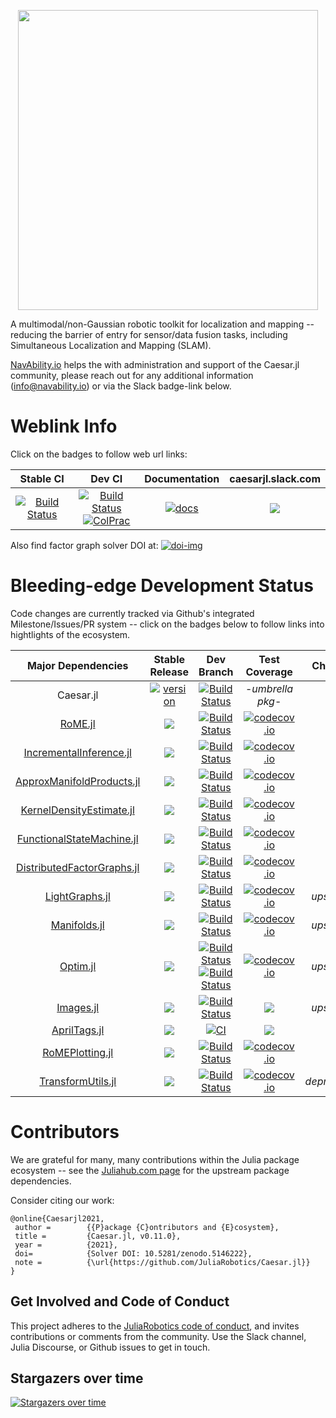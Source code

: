 <p align="center">
<img src="https://user-images.githubusercontent.com/6412556/134777705-acda768e-884b-4de6-b307-aac6d09b9c81.png" width="480" border="0" />
</p>

A multimodal/non-Gaussian robotic toolkit for localization and mapping -- reducing the barrier of entry for sensor/data fusion tasks, including Simultaneous Localization and Mapping (SLAM).

[NavAbility.io](http://www.navability.io) helps the with administration and support of the Caesar.jl community, please reach out for any additional information (info@navability.io) or via the Slack badge-link below.

# Weblink Info

Click on the badges to follow web url links:

| Stable CI | Dev CI | Documentation | caesarjl.slack.com |
|:------:|:----------------:|:-------------:|:-----:|
| [![Build Status][cjl-ci-stb-img]][cjl-ci-stb-url] | [![Build Status][cjl-ci-dev-img]][cjl-ci-dev-url] <br> [![ColPrac][colp-badge]][colprac] | [![docs][docs-shield]][caesar-docs] | [![][caesar-slack-badge]][caesar-slack] |

Also find factor graph solver DOI at:
[![doi-img]][doi-url]

# Bleeding-edge Development Status

Code changes are currently tracked via Github's integrated Milestone/Issues/PR system -- click on the badges below to follow links into hightlights of the ecosystem.

| **Major Dependencies**  |  **Stable Release**     |  **Dev Branch**   |  **Test Coverage**  |  **Changes**  |
|:-----------------------:|:---------------:|:-------------------:|:-------------------:|:----------------:|
| Caesar.jl | [![version][cjl-stbl-img]][caesarjl-releases] | [![Build Status][cjl-ci-dev-img]][cjl-ci-dev-url] | -*umbrella pkg*- | [![][mst-shield]][caesarjl-milestones] |
| [RoME.jl][rjl-url] | [![][rjl-ver-img]][rjl-releases] | [![Build Status][rjl-ci-dev-img]][rjl-ci-dev-url] | [![codecov.io][rjl-cov-img]][rjl-cov-url] | [![][mst-shield]][rjl-milestones] |
| [IncrementalInference.jl][iif-url] | [![][iif-ver-img]][iif-rel-url] | [![Build Status][iif-ci-dev-img]][iif-ci-dev-url] | [![codecov.io][iif-cov-img]][iif-cov-url] | [![][mst-shield]][iif-milestones] |
| [ApproxManifoldProducts.jl][amp-url] | [![][amp-stable]][amp-releases] | [![Build Status][amp-build-img]][amp-build-url] | [![codecov.io][amp-cov-img]][amp-cov-url] | [![][mst-shield]][amp-milestones] |
| [KernelDensityEstimate.jl][kde-url] | [![][kde-stable]][kde-releases] | [![Build Status][kde-build-img]][kde-build-url] | [![codecov.io][kde-cov-img]][kde-cov-url] | [![][mst-shield]][kde-milestones] |
| [FunctionalStateMachine.jl][fsm-url] | [![][fsm-stable]][fsm-releases] | [![Build Status][fsm-build-img]][fsm-build-url] | [![codecov.io][fsm-cov-img]][fsm-cov-url] | [![][mst-shield]][fsm-milestones] |
| [DistributedFactorGraphs.jl][dfg-url] | [![][dfg-ver-img]][dfg-rel-url] | [![Build Status][dfg-ci-dev-img]][dfg-ci-dev-url] | [![codecov.io][dfg-cov-img]][dfg-cov-url] | [![][mst-shield]][dfg-milestones] |
| [LightGraphs.jl][lgraphs-url] | [![][lgjl-stable]][lgjl-releases] | [![Build Status][lgraphs-build-img]][lgraphs-build-url] | [![codecov.io][lgraphs-cov-img]][lgraphs-cov-url] | *upstream* |
| [Manifolds.jl][mani-url] | [![][mani-stable]][mani-releases] | [![Build Status][mani-build-img]][mani-build-url] | [![codecov.io][mani-cov-img]][mani-cov-url] | *upstream* |
| [Optim.jl][optim-url] | [![][optim-stable]][optim-releases] | [![Build Status][optim-build-img]][optim-build-url] <br> [![Build Status][optim-img-windows]][optim-build-windows] | [![codecov.io][optim-cov-img]][optim-cov-url] | *upstream* |
| [Images.jl][ijl-url] | [![][ijl-ver-stb-img]][ijl-ver-stb-url] | [![Build Status][ijl-action-img]][ijl-action-url] | [![][ijl-codecov-img]][ijl-codecov-url] | *upstream* |
| [AprilTags.jl][apt-url] | [![][apt-ver-img]][apt-ver-url] | [![CI][apt-ci-dev-img]][apt-ci-dev-img] | [![][apt-cov-img]][apt-cov-url] | [![][mst-shield]][apt-milestones] |
| [RoMEPlotting.jl][rp-url] | [![][rp-ver-img]][rp-releases] | [![Build Status][rp-build-img]][rp-build-url] | [![codecov.io][rp-cov-img]][rp-cov-url] | [![][mst-shield]][rp-milestones] |
| [TransformUtils.jl][tf-url] | [![][tf-stable]][tf-releases] | [![Build Status][tf-build-img]][tf-build-url] | [![codecov.io][tf-cov-img]][tf-cov-url] | *deprecating* |

# Contributors

We are grateful for many, many contributions within the Julia package ecosystem -- see the [Juliahub.com page](https://juliahub.com/ui/Packages/Caesar/BNbRm?page=1) for the upstream package dependencies.

Consider citing our work:
```
@online{Caesarjl2021,
 author =        {{P}ackage {C}ontributors and {E}cosystem},
 title =         {Caesar.jl, v0.11.0},
 year =          {2021},
 doi=            {Solver DOI: 10.5281/zenodo.5146222}, 
 note =          {\url{https://github.com/JuliaRobotics/Caesar.jl}}
}
```

## Get Involved and Code of Conduct

This project adheres to the [JuliaRobotics code of conduct](https://github.com/JuliaRobotics/administration/blob/master/code_of_conduct.md), and invites contributions or comments from the community.  Use the Slack channel, Julia Discourse, or Github issues to get in touch.

## Stargazers over time

[![Stargazers over time](https://starchart.cc/JuliaRobotics/Caesar.jl.svg)](https://starchart.cc/JuliaRobotics/Caesar.jl)

[doi-img]: https://zenodo.org/badge/55802838.svg
[doi-url]: https://zenodo.org/badge/latestdoi/55802838

[colp-badge]: https://img.shields.io/badge/ColPrac-Contributor's%20Guide-blueviolet
[colprac]: https://github.com/SciML/ColPrac

[docs-shield]: https://img.shields.io/badge/docs-latest-blue.svg
[caesar-docs]: http://juliarobotics.github.io/Caesar.jl/latest/
[mst-shield]: https://img.shields.io/badge/-milestones-blueviolet
[mst-shield2]: https://img.shields.io/badge/-milestones-lightgrey

[cjl-cov-img]: https://codecov.io/github/JuliaRobotics/Caesar.jl/coverage.svg?branch=master
[cjl-cov-url]: https://codecov.io/github/JuliaRobotics/Caesar.jl?branch=master
[cjl-ci-dev-img]: https://github.com/JuliaRobotics/Caesar.jl/actions/workflows/ci.yml/badge.svg
[cjl-ci-dev-url]: https://github.com/JuliaRobotics/Caesar.jl/actions/workflows/ci.yml
[cjl-ci-stb-img]: https://travis-ci.org/JuliaRobotics/Caesar.jl.svg?branch=release/v0.10
[cjl-ci-stb-url]: https://travis-ci.org/JuliaRobotics/Caesar.jl


[cjl-stbl-img]: https://juliahub.com/docs/Caesar/version.svg
[cjl-stbl-url]: https://juliahub.com/ui/Packages/Caesar/BNbRm
[caesar-slack-badge]: https://img.shields.io/badge/Invite-Slack-green.svg?style=popout
[caesar-slack]: https://join.slack.com/t/caesarjl/shared_invite/zt-ucs06bwg-y2tEbddwX1vR18MASnOLsw
[caesarjl-milestones]: https://github.com/JuliaRobotics/Caesar.jl/milestones
[caesarjl-releases]: https://github.com/JuliaRobotics/Caesar.jl/releases

<!-- md variables duplicated in RoME.jl README -->
[rjl-url]: http://www.github.com/JuliaRobotics/RoME.jl
[rjl-cov-img]: https://codecov.io/github/JuliaRobotics/RoME.jl/coverage.svg?branch=master
[rjl-cov-url]: https://codecov.io/github/JuliaRobotics/RoME.jl?branch=master
[rjl-ci-dev-img]: https://github.com/JuliaRobotics/RoME.jl/actions/workflows/ci.yml/badge.svg
[rjl-ci-dev-url]: https://github.com/JuliaRobotics/RoME.jl/actions/workflows/ci.yml
[rjl-ver-img]: https://juliahub.com/docs/RoME/version.svg
[rjl-milestones]: https://github.com/JuliaRobotics/RoME.jl/milestones
[rjl-releases]: https://github.com/JuliaRobotics/RoME.jl/releases
[rjl-juliahub]: https://juliahub.com/ui/Packages/RoME/VVxXB

<!-- variables duplicated in IncrementalInference.jl README -->
[iif-ci-dev-img]: https://github.com/JuliaRobotics/IncrementalInference.jl/actions/workflows/ci.yml/badge.svg
[iif-ci-dev-url]: https://github.com/JuliaRobotics/IncrementalInference.jl/actions/workflows/ci.yml
[iif-ci-stb-img]: https://github.com/JuliaRobotics/IncrementalInference.jl/actions/workflows/ci.yml/badge.svg?branch=release%2Fv0.25
[iif-ci-stb-url]: https://github.com/JuliaRobotics/IncrementalInference.jl/actions/workflows/ci.yml
[iif-ver-img]: https://juliahub.com/docs/IncrementalInference/version.svg
[iif-rel-url]: https://github.com/JuliaRobotics/IncrementalInference.jl/releases
[iif-milestones]: https://github.com/JuliaRobotics/IncrementalInference.jl/milestones
[iif-cov-img]: https://codecov.io/github/JuliaRobotics/IncrementalInference.jl/coverage.svg?branch=master
[iif-cov-url]: https://codecov.io/github/JuliaRobotics/IncrementalInference.jl?branch=master
[iif-url]: http://www.github.com/JuliaRobotics/IncrementalInference.jl

[kde-cov-img]: https://codecov.io/github/JuliaRobotics/KernelDensityEstimate.jl/coverage.svg?branch=master
[kde-cov-url]: https://codecov.io/github/JuliaRobotics/KernelDensityEstimate.jl?branch=master
[kde-build-img]: https://travis-ci.org/JuliaRobotics/KernelDensityEstimate.jl.svg?branch=master
[kde-build-url]: https://travis-ci.org/JuliaRobotics/KernelDensityEstimate.jl
[kde-url]: http://www.github.com/JuliaRobotics/KernelDensityEstimate.jl
[kde-stable]: https://img.shields.io/badge/2019Q1-v0.5.x-green.svg
[kde-milestones]: https://github.com/JuliaRobotics/KernelDensityEstimate.jl/milestones
[kde-releases]: https://github.com/JuliaRobotics/KernelDensityEstimate.jl/releases

[tf-cov-img]: https://codecov.io/github/dehann/TransformUtils.jl/coverage.svg?branch=master
[tf-cov-url]: https://codecov.io/github/dehann/TransformUtils.jl?branch=master
[tf-build-img]: https://travis-ci.org/dehann/TransformUtils.jl.svg?branch=master
[tf-build-url]: https://travis-ci.org/dehann/TransformUtils.jl
[tf-url]: http://www.github.com/dehann/TransformUtils.jl
[tf-stable]: https://img.shields.io/badge/2021Q2-v0.2.x-green.svg
[tf-milestones]: https://github.com/JuliaRobotics/TransformUtils.jl/milestones
[tf-releases]: https://github.com/JuliaRobotics/TransformUtils.jl/releases

<!-- | [DrakeVisualizer.jl][dvis-url] | [![Build Status][dvis-build-img]][dvis-build-url] | [![codecov.io][dvis-cov-img]][dvis-cov-url] |
[dvis-cov-img]: https://codecov.io/github/rdeits/DrakeVisualizer.jl/coverage.svg?branch=master
[dvis-cov-url]: https://codecov.io/github/rdeits/DrakeVisualizer.jl?branch=master
[dvis-build-img]: https://travis-ci.org/rdeits/DrakeVisualizer.jl.svg?branch=master
[dvis-build-url]: https://travis-ci.org/rdeits/DrakeVisualizer.jl
[dvis-url]: http://www.github.com/rdeits/DrakeVisualizer.jl -->

[mani-cov-img]: http://codecov.io/github/JuliaManifolds/Manifolds.jl/coverage.svg?branch=master
[mani-cov-url]: https://codecov.io/gh/JuliaManifolds/Manifolds.jl/
[mani-build-img]: https://github.com/JuliaManifolds/Manifolds.jl/workflows/CI/badge.svg
[mani-build-url]: https://github.com/JuliaManifolds/Manifolds.jl/actions?query=workflow%3ACI+branch%3Amaster
[mani-url]: http://www.github.com/JuliaManifolds/Manifolds.jl
[mani-stable]: https://img.shields.io/badge/2021Q2-v0.5.x-green.svg
[mani-releases]: https://github.com/JuliaManifolds/Manifolds.jl/releases

[lgraphs-cov-img]: https://codecov.io/github/JuliaGraphs/LightGraphs.jl/coverage.svg?branch=master
[lgraphs-cov-url]: https://codecov.io/github/JuliaGraphs/LightGraphs.jl?branch=master
[lgraphs-build-img]: https://github.com/sbromberger/LightGraphs.jl/actions/workflows/ci.yml/badge.svg
[lgraphs-build-url]: https://github.com/sbromberger/LightGraphs.jl/actions/workflows/ci.yml
[lgraphs-url]: http://www.github.com/JuliaGraphs/LightGraphs.jl
[lgjl-stable]: https://juliahub.com/docs/LightGraphs/version.svg
[lgjl-ver-jhub]: https://juliahub.com/ui/Packages/LightGraphs/Xm08G
[lgjl-releases]: https://github.com/JuliaGraphs/LightGraphs.jl/releases

[dfg-ci-dev-img]: https://github.com/JuliaRobotics/DistributedFactorGraphs.jl/actions/workflows/ci.yml/badge.svg
[dfg-ci-dev-url]: https://github.com/JuliaRobotics/DistributedFactorGraphs.jl/actions/workflows/ci.yml
[dfg-ci-stb-img]: https://github.com/JuliaRobotics/DistributedFactorGraphs.jl/actions/workflows/ci.yml/badge.svg?branch=release%2Fv0.16
[dfg-ci-stb-url]: https://github.com/JuliaRobotics/DistributedFactorGraphs.jl/actions/workflows/ci.yml
[dfg-ver-img]: https://juliahub.com/docs/IncrementalInference/version.svg
[dfg-cov-img]: https://codecov.io/github/JuliaRobotics/DistributedFactorGraphs.jl/coverage.svg?branch=master
[dfg-cov-url]: https://codecov.io/github/JuliaRobotics/DistributedFactorGraphs.jl?branch=master
[dfg-url]: http://www.github.com/JuliaRobotics/DistributedFactorGraphs.jl
[dfg-milestones]: https://github.com/JuliaRobotics/DistributedFactorGraphs.jl/milestones
[dfg-rel-url]: https://github.com/JuliaRobotics/DistributedFactorGraphs.jl/releases

[amp-cov-img]: https://codecov.io/github/JuliaRobotics/ApproxManifoldProducts.jl/coverage.svg?branch=master
[amp-cov-url]: https://codecov.io/github/JuliaRobotics/ApproxManifoldProducts.jl?branch=master
[amp-build-img]: https://github.com/JuliaRobotics/ApproxManifoldProducts.jl/actions/workflows/ci.yml/badge.svg
[amp-build-url]: https://github.com/JuliaRobotics/ApproxManifoldProducts.jl/actions/workflows/ci.yml
[amp-url]: http://www.github.com/JuliaRobotics/ApproxManifoldProducts.jl
[amp-stable]: https://juliahub.com/docs/ApproxManifoldProducts/version.svg
[amp-ver-jhub]: https://juliahub.com/ui/Packages/ApproxManifoldProducts/FDvCH
[amp-milestones]: https://github.com/JuliaRobotics/ApproxManifoldProducts.jl/milestones
[amp-releases]: https://github.com/JuliaRobotics/ApproxManifoldProducts.jl/releases

[optim-cov-img]: http://codecov.io/github/JuliaNLSolvers/Optim.jl/coverage.svg?branch=master
[optim-cov-url]: https://codecov.io/gh/JuliaNLSolvers/Optim.jl/
[optim-build-img]: https://github.com/JuliaNLSolvers/Optim.jl/actions/workflows/linux.yml/badge.svg
[optim-img-windows]: https://github.com/JuliaNLSolvers/Optim.jl/actions/workflows/windows.yml/badge.svg
[optim-build-url]: https://github.com/JuliaNLSolvers/Optim.jl/actions/workflows/linux.yml
[optim-build-windows]: https://github.com/JuliaNLSolvers/Optim.jl/actions/workflows/windows.yml
[optim-url]: http://www.github.com/JuliaNLSolvers/Optim.jl
[optim-stable]: https://img.shields.io/badge/2021Q3-v1.4.x-green.svg
[optim-releases]: https://github.com/JuliaNLSolvers/Optim.jl/releases

[fsm-cov-img]: https://codecov.io/github/JuliaRobotics/FunctionalStateMachine.jl/coverage.svg?branch=master
[fsm-cov-url]: https://codecov.io/github/JuliaRobotics/FunctionalStateMachine.jl?branch=master
[fsm-build-img]: https://travis-ci.org/JuliaRobotics/FunctionalStateMachine.jl.svg?branch=master
[fsm-build-url]: https://travis-ci.org/JuliaRobotics/FunctionalStateMachine.jl
[fsm-url]: http://www.github.com/JuliaRobotics/FunctionalStateMachine.jl
[fsm-stable]: https://img.shields.io/badge/2020Q3-v0.2.x-green.svg
[fsm-milestones]: https://github.com/JuliaRobotics/FunctionalStateMachine.jl/milestones
[fsm-releases]: https://github.com/JuliaRobotics/FunctionalStateMachine.jl/releases

[rp-url]: http://www.github.com/JuliaRobotics/RoMEPlotting.jl
[rp-cov-img]: https://codecov.io/github/JuliaRobotics/RoMEPlotting.jl/coverage.svg?branch=master
[rp-cov-url]: https://codecov.io/github/JuliaRobotics/RoMEPlotting.jl?branch=master
[rp-build-img]: https://github.com/JuliaRobotics/RoMEPlotting.jl/actions/workflows/ci.yml/badge.svg
[rp-build-url]: https://github.com/JuliaRobotics/RoMEPlotting.jl/actions/workflows/ci.yml
[rp-ver-img]: https://juliahub.com/docs/RoMEPlotting/version.svg
[rp-milestones]: https://github.com/JuliaRobotics/RoMEPlotting.jl/milestones
[rp-releases]: https://github.com/JuliaRobotics/RoMEPlotting.jl/releases

[ijl-url]: https://github.com/JuliaImages/Images.jl
[ijl-pkgeval-img]: https://juliaci.github.io/NanosoldierReports/pkgeval_badges/I/Images.svg
[ijl-pkgeval-url]: https://juliaci.github.io/NanosoldierReports/pkgeval_badges/report.html
[ijl-action-img]: https://github.com/JuliaImages/Images.jl/workflows/Unit%20test/badge.svg
[ijl-action-url]: https://github.com/JuliaImages/Images.jl/actions
[ijl-codecov-img]: https://codecov.io/github/JuliaImages/Images.jl/coverage.svg?branch=master
[ijl-codecov-url]: https://codecov.io/github/JuliaImages/Images.jl?branch=master
[ijl-ver-stb-img]: https://juliahub.com/docs/Images/version.svg
[ijl-ver-stb-url]: https://github.com/JuliaImages/Images.jl/releases

<!-- AprilTags.jl -->
[apt-url]: https://github.com/JuliaRobotics/AprilTags.jl
[apt-ver-img]: https://juliahub.com/docs/AprilTags/version.svg
[apt-ver-url]: https://github.com/JuliaRobotics/AprilTags.jl/releases
[apt-ci-dev-img]: https://travis-ci.org/JuliaRobotics/AprilTags.jl.svg?branch=master
[apt-ci-dev-url]: https://travis-ci.org/JuliaRobotics/AprilTags.jl
[apt-cov-img]: http://codecov.io/github/JuliaRobotics/AprilTags.jl/coverage.svg?branch=master
[apt-cov-url]: http://codecov.io/github/JuliaRobotics/AprilTags.jl?branch=master
[apt-milestones]: https://github.com/JuliaRobotics/AprilTags.jl/milestones
